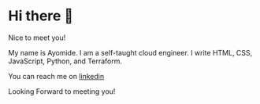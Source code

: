 # Hi there 👋

Nice to meet you!

My name is Ayomide. I am a self-taught cloud engineer. I write HTML, CSS, JavaScript, Python, and Terraform.

You can reach me on <a href="https://www.linkedin.com/in/ayomideolowo/">linkedin</a>

Looking Forward to meeting you!
